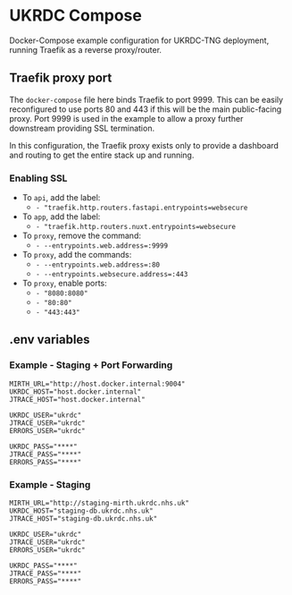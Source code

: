 # UKRDC Compose

Docker-Compose example configuration for UKRDC-TNG deployment, running Traefik as a reverse proxy/router.

## Traefik proxy port

The `docker-compose` file here binds Traefik to port 9999. This can be easily reconfigured to use ports 80 and 443 if this will be the main public-facing proxy. Port 9999 is used in the example to allow a proxy further downstream providing SSL termination.

In this configuration, the Traefik proxy exists only to provide a dashboard and routing to get the entire stack up and running.

### Enabling SSL

- To `api`, add the label:
  - `- "traefik.http.routers.fastapi.entrypoints=websecure`
- To `app`, add the label:
  - `- "traefik.http.routers.nuxt.entrypoints=websecure`
- To `proxy`, remove the command:
  - `- --entrypoints.web.address=:9999`
- To `proxy`, add the commands:
  - `- --entrypoints.web.address=:80`
  - `- --entrypoints.websecure.address=:443`
- To `proxy`, enable ports:
  - `- "8080:8080"`
  - `- "80:80"`
  - `- "443:443"`

## .env variables

### Example - Staging + Port Forwarding

```none
MIRTH_URL="http://host.docker.internal:9004"
UKRDC_HOST="host.docker.internal"
JTRACE_HOST="host.docker.internal"

UKRDC_USER="ukrdc"
JTRACE_USER="ukrdc"
ERRORS_USER="ukrdc"

UKRDC_PASS="****"
JTRACE_PASS="****"
ERRORS_PASS="****"

```

### Example - Staging

```none
MIRTH_URL="http://staging-mirth.ukrdc.nhs.uk"
UKRDC_HOST="staging-db.ukrdc.nhs.uk"
JTRACE_HOST="staging-db.ukrdc.nhs.uk"

UKRDC_USER="ukrdc"
JTRACE_USER="ukrdc"
ERRORS_USER="ukrdc"

UKRDC_PASS="****"
JTRACE_PASS="****"
ERRORS_PASS="****"

```
